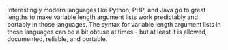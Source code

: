 Interestingly modern languages like Python, PHP, and Java go to great lengths to make variable length argument lists
work predictably and portably in those languages.  The syntax for variable length argument lists in these languages
can be a bit obtuse at times - but at least it is allowed, documented, reliable, and portable.
